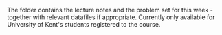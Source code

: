 The folder contains the lecture notes and the problem set for this week - together with relevant datafiles if appropriate.
Currently only available for University of Kent's students registered to the course.
